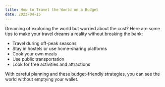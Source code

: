 ```yaml
---
title: How to Travel the World on a Budget
date: 2023-04-15
---
```


Dreaming of exploring the world but worried about the cost? Here are some tips to make your travel dreams a reality without breaking the bank:

- Travel during off-peak seasons
- Stay in hostels or use home-sharing platforms
- Cook your own meals
- Use public transportation
- Look for free activities and attractions

With careful planning and these budget-friendly strategies, you can see the world without emptying your wallet.

